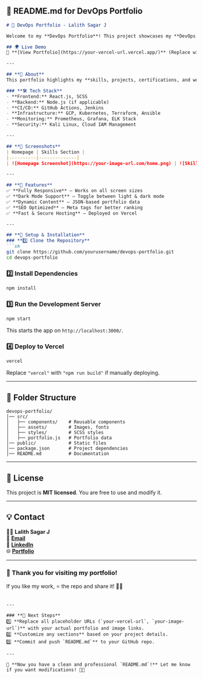 ## **📌 README.md for DevOps Portfolio**
```md
# 🚀 DevOps Portfolio - Lalith Sagar J

Welcome to my **DevOps Portfolio**! This project showcases my **DevOps expertise** through an interactive and fully responsive portfolio website.

## 🌍 Live Demo
🔗 **[View Portfolio](https://your-vercel-url.vercel.app/)** (Replace with your actual deployed URL)

---

## **📜 About**
This portfolio highlights my **skills, projects, certifications, and work experience** in DevOps, Cloud Computing, and Automation. It is built using **React.js** and deployed on **Vercel**.

### **🛠 Tech Stack**
- **Frontend:** React.js, SCSS
- **Backend:** Node.js (if applicable)
- **CI/CD:** GitHub Actions, Jenkins
- **Infrastructure:** GCP, Kubernetes, Terraform, Ansible
- **Monitoring:** Prometheus, Grafana, ELK Stack
- **Security:** Kali Linux, Cloud IAM Management

---

## **📸 Screenshots**
| Homepage | Skills Section |
|----------|--------------|
| ![Homepage Screenshot](https://your-image-url.com/home.png) | ![Skills Screenshot](https://your-image-url.com/skills.png) |

---

## **🚀 Features**
✅ **Fully Responsive** – Works on all screen sizes  
✅ **Dark Mode Support** – Toggle between light & dark mode  
✅ **Dynamic Content** – JSON-based portfolio data  
✅ **SEO Optimized** – Meta tags for better ranking  
✅ **Fast & Secure Hosting** – Deployed on Vercel  

---

## **🔧 Setup & Installation**
### **1️⃣ Clone the Repository**
```sh
git clone https://github.com/yourusername/devops-portfolio.git
cd devops-portfolio
```

### **2️⃣ Install Dependencies**
```sh
npm install
```

### **3️⃣ Run the Development Server**
```sh
npm start
```
This starts the app on `http://localhost:3000/`.

### **4️⃣ Deploy to Vercel**
```sh
vercel
```
Replace `"vercel"` with `"npm run build"` if manually deploying.

---

## **📁 Folder Structure**
```
devops-portfolio/
│── src/
│   ├── components/    # Reusable components
│   ├── assets/        # Images, fonts
│   ├── styles/        # SCSS styles
│   ├── portfolio.js   # Portfolio data
│── public/            # Static files
│── package.json       # Project dependencies
│── README.md          # Documentation
```

---

## **📜 License**
This project is **MIT licensed**. You are free to use and modify it.

---

## **💡 Contact**
👨‍💻 **Lalith Sagar J**  
📧 **[Email](mailto:jlalithsagar@gmail.com)**  
🔗 **[LinkedIn](https://linkedin.com/in/lalith-sagar-j-43aa67175)**  
🌐 **[Portfolio](https://your-vercel-url.vercel.app/)**  

---

### **🎉 Thank you for visiting my portfolio!**
If you like my work, ⭐ the repo and share it! 🚀🔥
```

---

### **🔹 Next Steps**
1️⃣ **Replace all placeholder URLs (`your-vercel-url`, `your-image-url`)** with your actual portfolio and image links.  
2️⃣ **Customize any sections** based on your project details.  
3️⃣ **Commit and push `README.md`** to your GitHub repo.

---

🚀 **Now you have a clean and professional `README.md`!** Let me know if you want modifications! 🎨😊
